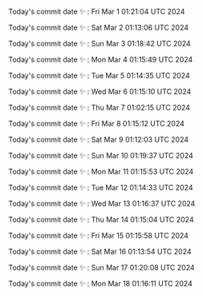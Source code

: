 Today's commit date ✨ : Fri Mar 1 01:21:04 UTC 2024 

Today's commit date ✨ : Sat Mar 2 01:13:06 UTC 2024 

Today's commit date ✨ : Sun Mar 3 01:18:42 UTC 2024 

Today's commit date ✨ : Mon Mar 4 01:15:49 UTC 2024 

Today's commit date ✨ : Tue Mar 5 01:14:35 UTC 2024 

Today's commit date ✨ : Wed Mar 6 01:15:10 UTC 2024 

Today's commit date ✨ : Thu Mar 7 01:02:15 UTC 2024 

Today's commit date ✨ : Fri Mar 8 01:15:12 UTC 2024 

Today's commit date ✨ : Sat Mar 9 01:12:03 UTC 2024 

Today's commit date ✨ : Sun Mar 10 01:19:37 UTC 2024 

Today's commit date ✨ : Mon Mar 11 01:15:53 UTC 2024 

Today's commit date ✨ : Tue Mar 12 01:14:33 UTC 2024 

Today's commit date ✨ : Wed Mar 13 01:16:37 UTC 2024 

Today's commit date ✨ : Thu Mar 14 01:15:04 UTC 2024 

Today's commit date ✨ : Fri Mar 15 01:15:58 UTC 2024 

Today's commit date ✨ : Sat Mar 16 01:13:54 UTC 2024 

Today's commit date ✨ : Sun Mar 17 01:20:08 UTC 2024 

Today's commit date ✨ : Mon Mar 18 01:16:11 UTC 2024 

